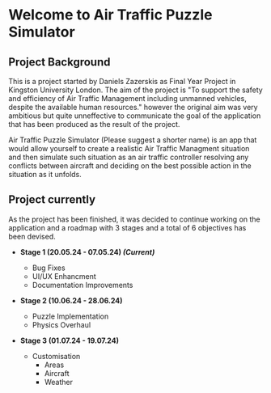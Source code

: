 # Welcome to Air Traffic Puzzle Simulator

## Project Background

This is a project started by Daniels Zazerskis as Final Year Project in Kingston University London.
The aim of the project is "To support the safety and efficiency of Air Traffic Management including unmanned vehicles, despite the available human resources."
however the original aim was very ambitious but quite unneffective to communicate the goal of the application that has been produced as the result of the project.

Air Traffic Puzzle Simulator (Please suggest a shorter name) is an app that would allow yourself to create a realistic Air Traffic Managment situation and then
simulate such situation as an air traffic controller resolving any conflicts between aircraft and deciding on the best possible action in the situation as it unfolds.

## Project currently

As the project has been finished, it was decided to continue working on the application and a roadmap with 3 stages and a total of 6 objectives has been devised.

 - **Stage 1 (20.05.24 - 07.05.24) *(Current)***
 	- Bug Fixes
 	- UI/UX Enhancment
 	- Documentation Improvements

 - **Stage 2 (10.06.24 - 28.06.24)**
 	- Puzzle Implementation
 	- Physics Overhaul

 - **Stage 3 (01.07.24 - 19.07.24)**
 	- Customisation
 		- Areas
 		- Aircraft
 		- Weather